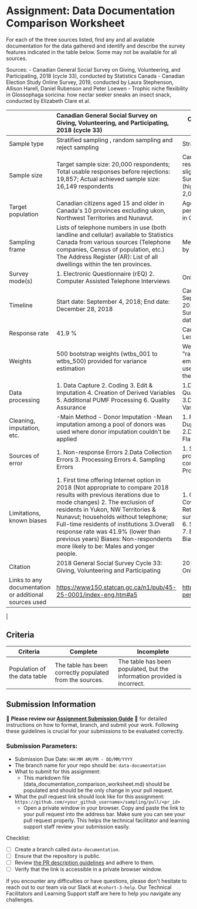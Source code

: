 # Assignment: Data Documentation Comparison Worksheet

For each of the three sources listed, find any and all available documentation for the data gathered and identify and describe the survey features indicated in the table below. Some may not be available for all sources.

Sources: - Canadian General Social Survey on Giving, Volunteering, and Participating, 2018 (cycle 33), conducted by Statistics Canada - Canadian Election Study Online Survey, 2019, conducted by Laura Stephenson, Allison Harell, Daniel Rubenson and Peter Loewen - Trophic niche flexibility in Glossophaga soricina: how nectar seeker sneaks an insect snack, conducted by Elizabeth Clare et al.

|                                                       | Canadian General Social Survey on Giving, Volunteering, and Participating, 2018 (cycle 33) | Canadian Election Study Online Survey, 2019 | Trophic niche flexibility in Glossophaga soricina: how nectar seeker sneaks an insect snack |
|----------------|:--------------------|----------------|---------------------|
| Sample type                                           |    Stratified sampling , random sampling and reject sampling                                                                                      |Stratified sampling and Quota sampling |Opportunistic and convenience sampling:|
| Sample size                                           |    Target sample size: 20,000 respondents; Total usable responses before rejections: 19,857; Actual achieved sample size: 16,149 respondents |Campaign Period Survey: Total completed responses: 37,822 (high quality: 33,905 slightl lower quality:3917  Post-Election Survey: Total completed responses: 10,340 (high quality: 8,313/ slightly lower quality: 2,027 )|1.Field captures: 112 Glossophaga soricina individuals were captured (73 females, 39 males); 2. Fecal samples:38 fecal samples were obtained from the captured bats 3. Insect prey identification: Identification of 8 moth species and partial identification of other insect orders from the fecal samples
| Target population                                     |    Canadian citizens aged 15 and older in Canada's 10 provinces excluding ukon, Northwest Territories and Nunavut. | Age: 18 or older; Canadian citizens or permenant residents; Location: must reside in Canada; | The nectar-feeding bat species Glossophaga soricina.|
| Sampling frame                                        |    Lists of telephone numbers in use (both landline and cellular) available to Statistics Canada from various sources (Telephone companies, Census of population, etc.) The Address Register (AR): List of all dwellings within the ten provinces.   | Members of various online panels managed by Qualtrics| 1.The wild population of Glossophaga soricina bats within the Area de Conservación de Guanacaste in Costa Rica. 2. The captive colony of G. soricina bats maintained at the University of Bristol.|
| Survey mode(s)                                        |    1. Electronic Questionnaire (rEQ) 2. Computer Assisted Telephone Interviews | Online Survey|1. Field sampling and fecal collection from wild-caught bats; 2. Behavioral observations and echolocation recordings in a captive colony setting;                                                                                       |
| Timeline                                              |    Start date: September 4, 2018; End date: December 28, 2018  | Campaign Period Survey -Start date: September 13, 2019; End date: October 21, 2019 (closed at 9:00am); Post-Election Survey-Start date: October 24, 2019; End date: November 11, 2019  |a 7-week field sampling period in late spring/early summer 2009, followed by 9 days of captive colony observations. |
| Response rate                                         |    41.9 %                                                                                        | Campaign Period: 45.48% ; Post-Election: Less than 50% | N/A|
| Weights                                               |    500 bootstrap weights (wtbs_001 to wtbs_500)  provided for variance estimation | Weights were created using an iterative "raking" process and the documentation emphasizes that these weights should be used to ensure the data is representative of the Canadian population. |N/A                                                                                             |
| Data processing                                       |    1. Data Capture 2. Coding 3. Edit & Imputation 4. Creation of Derived Variables 5. Additional PUMF Processing 6. Quality Assurance  |1.Data Quality Checks & Removal 2.Data Quality Categories Retained in Dataset 3.Duplicate Response Identification 4. Variable Naming|The data processing combined field sampling, molecular techniques, acoustic measurements, modeling, and behavioral observations to comprehensively investigate the dietary flexibility and hunting strategies of the nectar-feeding bat species G. soricina.                                                                                             |
| Cleaning, imputation, etc.                            |    -Main Method - Donor Imputation       -Mean imputation among a pool of donors was used where donor imputation couldn't be applied | 1. Response Removal by Criteria (e.g. Duplicates, Incomplete responses) 2.Duplicate Identification  3. Data Quality Flags; No mention of imputation procedures |Not mentioned|
| Sources of error                                      |   1. Non-response Errors 2.Data Collection Errors 3. Processing Errors 4. Sampling Errors | 1. Sampling(e.g.No random selection procedures) ; 2. Coverage (e.g. Panel composition may not match population)  3. Processing Error; 4. Technical Issues |1. he measured call source levels may underestimate the true call intensities used by G. soricina in the wild.  2. the captive colony of G. soricina had been fed an exclusively plant-based diet for generations, making them "naive" to insects as prey influencing their behavioral responses compared to wild bats with more experience hunting insects.    3. Generalization to wild populations   4. Incomplete dietary information |
| Limitations, known biases                             |   1. First time offering Internet option in 2018 (Not appropriate to compare 2018 results with previous iterations due to mode changes) 2. The exclusion of residents in Yukon, NW Territories & Nunavut; households without telephone; Full-time residents of institutions 3.Overall response rate was 41.9% (lower than previous years) Biases: Non-respondents more likely to be: Males and yonger people. |1. Online Panel Limitations 2. Geographic Coverage (Territories not included ) 3. Return Rate Issues (< 50%) 4. Online-only survey 5. Limited campaign period coverage 6. Selection Bias (Online panel recruitment) 7. Excludsion of non-internet users 8.Panel Bias |Key limitations:around the generalizability of findings; Known biases to the experimental conditions and analytical choices made by the researchers.
| Citation                                              | 2018 General Social Survey Cycle 33: Giving, Volunteering and Participating  |2019 Canadian Election Study (CES) - Online Survey | Clare, E. L., Goerlitz, H. R., Drapeau, V. A., Holderied, M. W., Adams, A. M., Nagel, J., Dumont, E. R., Hebert, P. D. N., & Fenton, M. B. (2014). Trophic niche flexibility in Glossophaga soricina: How a nectar seeker sneaks an insect snack. Functional Ecology, 28(3), 632-641. doi: 10.1111/1365-2435.12192|
| Links to any documentation or additional sources used |https://www150.statcan.gc.ca/n1/pub/45-25-0001/index-eng.htm#a5 | https://dataverse.harvard.edu/dataset.xhtml?persistentId=doi:10.7910/DVN/DUS88V|https://www.researchgate.net/publication/240024344_Trophic_niche_flexibility_in_Glossophaga_soricina_How_a_nectar_seeker_sneaks_an_insect_snack
 |
## Criteria

|Criteria|Complete|Incomplete|
|--------|----|----|
|Population of the data table|The table has been correctly populated from the sources.|The table has been populated, but the information provided is incorrect.|

## Submission Information

🚨 **Please review our [Assignment Submission Guide](https://github.com/UofT-DSI/onboarding/blob/main/onboarding_documents/submissions.md)** 🚨 for detailed instructions on how to format, branch, and submit your work. Following these guidelines is crucial for your submissions to be evaluated correctly.

### Submission Parameters:
* Submission Due Date: `HH:MM AM/PM - DD/MM/YYYY`
* The branch name for your repo should be: `data-documentation`
* What to submit for this assignment:
     * This markdown file (data_documentation_comparison_worksheet.md) should be populated and should be the only change in your pull request.
* What the pull request link should look like for this assignment: `https://github.com/<your_github_username>/sampling/pull/<pr_id>`
     * Open a private window in your browser. Copy and paste the link to your pull request into the address bar. Make sure you can see your pull request properly. This helps the technical facilitator and learning support staff review your submission easily.

Checklist: 
- [ ] Create a branch called `data-documentation`.
- [ ] Ensure that the repository is public.
- [ ] Review [the PR description guidelines](https://github.com/UofT-DSI/onboarding/blob/main/onboarding_documents/submissions.md#guidelines-for-pull-request-descriptions) and adhere to them.
- [ ] Verify that the link is accessible in a private browser window.

If you encounter any difficulties or have questions, please don't hesitate to reach out to our team via our Slack at `#cohort-3-help`. Our Technical Facilitators and Learning Support staff are here to help you navigate any challenges.
